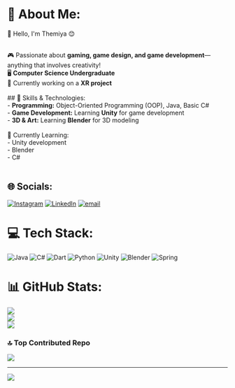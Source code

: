 # 💫 About Me:
👋 Hello, I'm Themiya 😊<br>






<br>🎮 Passionate about **gaming, game design, and game development**—anything that involves creativity!  <br>🖥️ **Computer Science Undergraduate**  <br>🚀 Currently working on a **XR project**  <br><br>## 🔧 Skills & Technologies:<br>- **Programming:** Object-Oriented Programming (OOP), Java, Basic C#  <br>- **Game Development:** Learning **Unity** for game development  <br>- **3D & Art:** Learning **Blender** for 3D modeling  <br><br>🌱 Currently Learning:<br>- Unity development  <br>- Blender<br>- C# <br><br>





## 🌐 Socials:
[![Instagram](https://img.shields.io/badge/Instagram-%23E4405F.svg?logo=Instagram&logoColor=white)](https://instagram.com/tmya.j) [![LinkedIn](https://img.shields.io/badge/LinkedIn-%230077B5.svg?logo=linkedin&logoColor=white)](https://linkedin.com/in/https://www.linkedin.com/in/themiyaj/) [![email](https://img.shields.io/badge/Email-D14836?logo=gmail&logoColor=white)](mailto:jayaratnethemiya@gmail.com) 

# 💻 Tech Stack:
![Java](https://img.shields.io/badge/java-%23ED8B00.svg?style=for-the-badge&logo=openjdk&logoColor=white) ![C#](https://img.shields.io/badge/c%23-%23239120.svg?style=for-the-badge&logo=csharp&logoColor=white) ![Dart](https://img.shields.io/badge/dart-%230175C2.svg?style=for-the-badge&logo=dart&logoColor=white) ![Python](https://img.shields.io/badge/python-3670A0?style=for-the-badge&logo=python&logoColor=ffdd54) ![Unity](https://img.shields.io/badge/unity-%23000000.svg?style=for-the-badge&logo=unity&logoColor=white) ![Blender](https://img.shields.io/badge/blender-%23F5792A.svg?style=for-the-badge&logo=blender&logoColor=white) ![Spring](https://img.shields.io/badge/spring-%236DB33F.svg?style=for-the-badge&logo=spring&logoColor=white)
# 📊 GitHub Stats:
![](https://github-readme-stats.vercel.app/api?username=Th3miya06&theme=tokyonight&hide_border=false&include_all_commits=false&count_private=false)<br/>
![](https://nirzak-streak-stats.vercel.app/?user=Th3miya06&theme=tokyonight&hide_border=false)<br/>
![](https://github-readme-stats.vercel.app/api/top-langs/?username=Th3miya06&theme=tokyonight&hide_border=false&include_all_commits=false&count_private=false&layout=compact)

### 🔝 Top Contributed Repo
![](https://github-contributor-stats.vercel.app/api?username=Th3miya06&limit=5&theme=dark&combine_all_yearly_contributions=true)

---
[![](https://visitcount.itsvg.in/api?id=Th3miya06&icon=0&color=0)](https://visitcount.itsvg.in)

<!-- Proudly created with GPRM ( https://gprm.itsvg.in ) -->
